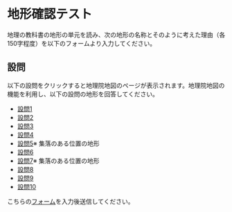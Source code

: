 # 地形確認テスト
地理の教科書の地形の単元を読み、次の地形の名称とそのように考えた理由（各150字程度）を以下のフォームより入力してください。

## 設問
以下の設問をクリックすると地理院地図のページが表示されます。地理院地図の機能を利用し、以下の設問の地形を回答してください。

- [設問1](https://maps.gsi.go.jp/#14/34.515905/135.859110/)
- [設問2](https://maps.gsi.go.jp/#14/34.153395/135.206375)
- [設問3](https://maps.gsi.go.jp/#15/34.448451/131.411774/)
- [設問4](https://maps.gsi.go.jp/#15/34.405940/131.182660/)
- [設問5](https://maps.gsi.go.jp/#16/33.466612/131.697362/)※ 集落のある位置の地形
- [設問6](https://maps.gsi.go.jp/#13/38.411123/140.431783/)
- [設問7](https://maps.gsi.go.jp/#15/35.876357/140.310504/)※ 集落のある位置の地形
- [設問8](https://maps.gsi.go.jp/#14/35.706774/140.735058)
- [設問9](https://maps.gsi.go.jp/#15/34.648543/137.790830)
- [設問10](https://maps.gsi.go.jp/#13/34.528739/136.735996)

こちらの[フォーム]()を入力後送信してください。